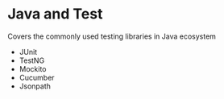 # Java and Test

Covers the commonly used testing libraries in Java ecosystem

- JUnit
- TestNG
- Mockito
- Cucumber
- Jsonpath
